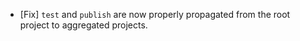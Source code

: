  * \[Fix\] `test` and `publish` are now properly propagated from the root project to aggregated projects.
